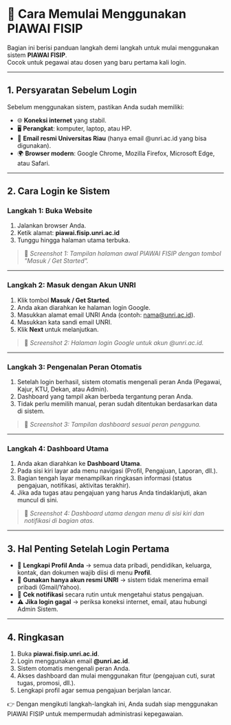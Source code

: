 # 🚀 Cara Memulai Menggunakan PIAWAI FISIP

Bagian ini berisi panduan langkah demi langkah untuk mulai menggunakan sistem **PIAWAI FISIP**.  
Cocok untuk pegawai atau dosen yang baru pertama kali login.  

---

## 1. Persyaratan Sebelum Login
Sebelum menggunakan sistem, pastikan Anda sudah memiliki:
- 🌐 **Koneksi internet** yang stabil.  
- 🖥️ **Perangkat**: komputer, laptop, atau HP.  
- 📧 **Email resmi Universitas Riau** (hanya email @unri.ac.id yang bisa digunakan).  
- 🌍 **Browser modern**: Google Chrome, Mozilla Firefox, Microsoft Edge, atau Safari.  

---

## 2. Cara Login ke Sistem

### Langkah 1: Buka Website
1. Jalankan browser Anda.  
2. Ketik alamat: **piawai.fisip.unri.ac.id**  
3. Tunggu hingga halaman utama terbuka.  

> 📸 *Screenshot 1: Tampilan halaman awal PIAWAI FISIP dengan tombol "Masuk / Get Started".*

---

### Langkah 2: Masuk dengan Akun UNRI
1. Klik tombol **Masuk / Get Started**.  
2. Anda akan diarahkan ke halaman login Google.  
3. Masukkan alamat email UNRI Anda (contoh: nama@unri.ac.id).  
4. Masukkan kata sandi email UNRI.  
5. Klik **Next** untuk melanjutkan.  

> 📸 *Screenshot 2: Halaman login Google untuk akun @unri.ac.id.*

---

### Langkah 3: Pengenalan Peran Otomatis
1. Setelah login berhasil, sistem otomatis mengenali peran Anda (Pegawai, Kajur, KTU, Dekan, atau Admin).  
2. Dashboard yang tampil akan berbeda tergantung peran Anda.  
3. Tidak perlu memilih manual, peran sudah ditentukan berdasarkan data di sistem.  

> 📸 *Screenshot 3: Tampilan dashboard sesuai peran pengguna.*

---

### Langkah 4: Dashboard Utama
1. Anda akan diarahkan ke **Dashboard Utama**.  
2. Pada sisi kiri layar ada menu navigasi (Profil, Pengajuan, Laporan, dll.).  
3. Bagian tengah layar menampilkan ringkasan informasi (status pengajuan, notifikasi, aktivitas terakhir).  
4. Jika ada tugas atau pengajuan yang harus Anda tindaklanjuti, akan muncul di sini.  

> 📸 *Screenshot 4: Dashboard utama dengan menu di sisi kiri dan notifikasi di bagian atas.*

---

## 3. Hal Penting Setelah Login Pertama
- 📝 **Lengkapi Profil Anda** → semua data pribadi, pendidikan, keluarga, kontak, dan dokumen wajib diisi di menu **Profil**.  
- 🔑 **Gunakan hanya akun resmi UNRI** → sistem tidak menerima email pribadi (Gmail/Yahoo).  
- 📌 **Cek notifikasi** secara rutin untuk mengetahui status pengajuan.  
- ⚠️ **Jika login gagal** → periksa koneksi internet, email, atau hubungi Admin Sistem.  

---

## 4. Ringkasan
1. Buka **piawai.fisip.unri.ac.id**.  
2. Login menggunakan email **@unri.ac.id**.  
3. Sistem otomatis mengenali peran Anda.  
4. Akses dashboard dan mulai menggunakan fitur (pengajuan cuti, surat tugas, promosi, dll.).  
5. Lengkapi profil agar semua pengajuan berjalan lancar.  

👉 Dengan mengikuti langkah-langkah ini, Anda sudah siap menggunakan PIAWAI FISIP untuk mempermudah administrasi kepegawaian.
